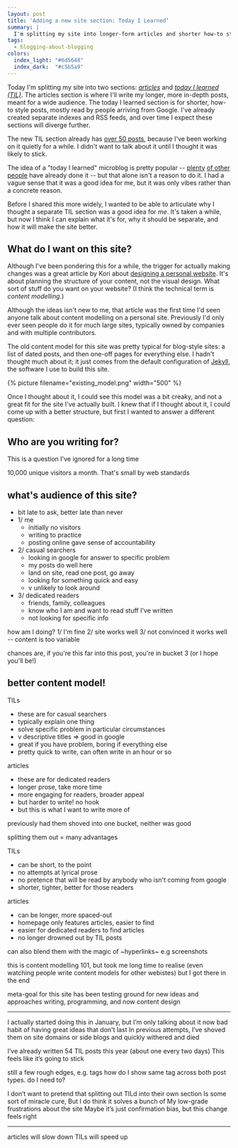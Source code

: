 ```yaml
---
layout: post
title: 'Adding a new site section: Today I Learned'
summary: |
  I'm splitting my site into longer-form articles and shorter how-to style posts, which I hope will make the site better for everyone.
tags:
  - blogging-about-blogging
colors:
  index_light: "#6d5648"
  index_dark:  "#c5b5a9"
---
```

Today I'm splitting my site into two sections: [*articles*](/articles/) and [*today I learned (TIL)*](/til/).
The articles section is where I'll write my longer, more in-depth posts, meant for a wide audience.
The today I learned section is for shorter, how-to style posts, mostly read by people arriving from Google.
I've already created separate indexes and RSS feeds, and over time I expect these sections will diverge further.

The new TIL section already has [over 50 posts](/til/), because I've been working on it quietly for a while.
I didn't want to talk about it until I thought it was likely to stick.

The idea of a "today I learned" microblog is pretty popular -- [plenty][simonwillison] [of other][jbranchaud] [people][github] have already done it -- but that alone isn't a reason to do it.
I had a vague sense that it was a good idea for me, but it was only vibes rather than a concrete reason.

Before I shared this more widely, I wanted to be able to articulate why I thought a separate TIL section was a good idea for *me*.
It's taken a while, but now I think I can explain what it's for, why it should be separate, and how it will make the site better.

[simonwillison]: https://til.simonwillison.net/
[jbranchaud]: https://github.com/jbranchaud/til
[github]: https://github.com/search?type=repositories&q=today+i+learned

## What do I want on this site?

Although I've been pondering this for a while, the trigger for actually making changes was a great article by Kori about [designing a personal website][melankorin].
It's about planning the structure of your content, not the visual design.
What sort of stuff do you want on your website?
(I think the technical term is *content modelling*.)

Although the ideas isn't new to me, that article was the first time I'd seen anyone talk about content modelling on a personal site.
Previously I'd only ever seen people do it for much large sites, typically owned by companies and with multiple contributors.

The old content model for this site was pretty typical for blog-style sites: a list of dated posts, and then one-off pages for everything else.
I hadn't thought much about it; it just comes from the default configuration of [Jekyll], the software I use to build this site.

{%
  picture
  filename="existing_model.png"
  width="500"
%}

Once I thought about it, I could see this model was a bit creaky, and not a great fit for the site I've actually built.
I knew that if I thought about it, I could come up with a better structure, but first I wanted to answer a different question:

[Jekyll]: https://jekyllrb.com/
[melankorin]: https://melankorin.net/blog/2023/06/19/

## Who are you writing for?

This is a question I've ignored for a long time

10,000 unique visitors a month.
That's small by web standards

## what's audience of this site?



  - bit late to ask, better late than never
  - 1/ me
      - initially no visitors
      - writing to practice
      - posting online gave sense of accountability
  - 2/ casual searchers
      - looking in google for answer to specific problem
      - my posts do well here
      - land on site, read one post, go away
      - looking for something quick and easy
      - v unlikely to look around
  - 3/ dedicated readers
      - friends, family, colleagues
      - know who I am and want to read stuff I've written
      - not looking for specific info

how am I doing?
  1/ I'm fine
  2/ site works well
  3/ not convinced it works well -- content is too variable
  
chances are, if you're this far into this post, you're in bucket 3 (or I hope you'll be!)
  
## better content model!

TILs
  - these are for casual searchers
  - typically explain one thing
  - solve specific problem in particular circumstances
  - v descriptive titles => good in google
  - great if you have problem, boring if everything else
  - pretty quick to write, can often write in an hour or so

articles
  - these are for dedicated readers
  - longer prose, take more time
  - more engaging for readers, broader appeal
  - but harder to write! no hook
  - but this is what I want to write more of
  
previously had them shoved into one bucket, neither was good

splitting them out = many advantages

TILs
  - can be short, to the point
  - no attempts at lyrical prose
  - no pretence that will be read by anybody who isn't coming from google
  - shorter, tighter, better for those readers

articles
  - can be longer, more spaced-out
  - homepage only features articles, easier to find
  - easier for dedicated readers to find articles
  - no longer drowned out by TIL posts

can also blend them with the magic of ~hyperlinks~
e.g screenshots

this is content modelling 101, but took me long time to realise
(even watching people write content models for other webistes)
but I got there in the end

meta-goal for this site has been testing ground for new ideas and approaches
writing, programming, and now content design

---

I actually started doing this in January, but I’m only talking about it now
bad habit of having great ideas that don't last
In previous attempts, I’ve shoved them on site domains or side blogs and quickly withered and died

I’ve already written 54 TIL posts this year (about one every two days)
This feels like it’s going to stick

still a few rough edges, e.g. tags
how do I show same tag across both post types. do I need to?


I don’t want to pretend that splitting out TILd into their own section 
Is some sort of miracle cure, But I do think it solves a bunch of My low-grade frustrations about the site
Maybe it’s just confirmation bias, but this change feels right



---

articles will slow down
TILs will speed up
